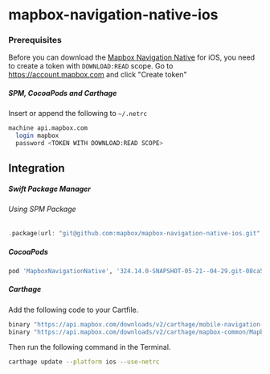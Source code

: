 # mapbox-navigation-native-ios

### Prerequisites

Before you can download the [Mapbox Navigation Native](https://github.com/mapbox/mapbox-navigation-native) for iOS, you need to create a token with `DOWNLOAD:READ` scope.
Go to https://account.mapbox.com and click "Create token"

##### SPM, CocoaPods and Carthage
Insert or append the following to `~/.netrc`

```bash
machine api.mapbox.com
  login mapbox
  password <TOKEN WITH DOWNLOAD:READ SCOPE>
```

## Integration

##### Swift Package Manager

###### Using SPM Package

```swift
.package(url: "git@github.com:mapbox/mapbox-navigation-native-ios.git", from: "324.14.0-SNAPSHOT-05-21--04-29.git-08ca514-SNAPSHOT.0522T0825Z.8df6221"),
```

##### CocoaPods

```ruby
pod 'MapboxNavigationNative', '324.14.0-SNAPSHOT-05-21--04-29.git-08ca514-SNAPSHOT.0522T0825Z.8df6221'
```

##### Carthage

Add the following code to your Cartfile.

```bash
binary "https://api.mapbox.com/downloads/v2/carthage/mobile-navigation-native/MapboxNavigationNative.json" == 324.14.0-SNAPSHOT-05-21--04-29.git-08ca514-SNAPSHOT.0522T0825Z.8df6221
binary "https://api.mapbox.com/downloads/v2/carthage/mapbox-common/MapboxCommon-ios.json" == 24.14.0-SNAPSHOT-05-21--04-29.git-08ca514
```

Then run the following command in the Terminal.
```bash
carthage update --platform ios --use-netrc
```
